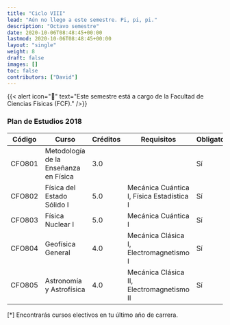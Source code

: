 ```yaml
---
title: "Ciclo VIII"
lead: "Aún no llego a este semestre. Pi, pi, pi."
description: "Octavo semestre"
date: 2020-10-06T08:48:45+00:00
lastmod: 2020-10-06T08:48:45+00:00
layout: "single"
weight: 8
draft: false
images: []
toc: false
contributors: ["David"]
---
```


{{< alert icon="🚨" text="Este semestre está a cargo de la Facultad de Ciencias Físicas (FCF)." />}}

### Plan de Estudios 2018

| Código | Curso | Créditos | Requisitos | Obligatorio\* |
| --- | --- | --- | --- | --- |
| CFO801 | Metodología de la Enseñanza en Física | 3.0 |  | Sí |
| CFO802 | Física del Estado Sólido I | 5.0 | Mecánica Cuántica I, Física Estadística I | Sí |
| CFO803 | Física Nuclear I | 5.0 | Mecánica Cuántica I | Sí |
| CFO804 | Geofísica General | 4.0 | Mecánica Clásica I, Electromagnetismo I | Sí |
| CFO805 | Astronomía y Astrofísica | 4.0 | Mecánica Clásica II, Electromagnetismo II | Sí |

[*] Encontrarás cursos electivos en tu último año de carrera.
